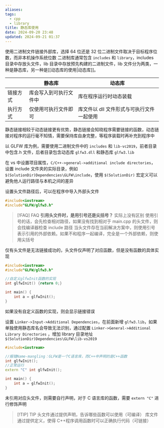 ```yaml
---
aliases: 
tags:
  - cpp
  - library
title: 静态库使用
date: 2024-09-20 23:48
updated: 2024-09-21 01:37
---
```

使用二进制文件链接外部库，选择 64 位还是 32 位二进制文件取决于目标程序位数，而非本机操作系统位数
二进制库通常包含 `includes` 和 `library`，includes 目录中存放头文件，lib 目录中存放预先构建的二进制文件，lib 文件分为两类，一种是静态库，另一种是[[动态库的使用|动态库]]。

|      | 静态库         | 动态库                     |
| ---- | ----------- | ----------------------- |
| 链接方式 | 库会写入到可执行文件中 | 库在程序运行时动态装载             |
| 执行方式 | 仅使用可执行文件即可  | 库文件以 dll 文件形式与可执行文件一起使用 |
静态链接相较于动态链接更有优势，静态链接会知晓程序需要链接的函数，动态链接对程序的运行毫不知情，需要保持库自身完整，等程序装载时再补充到程序中

以 GLFW 库为例，需要使用二进制文件中的 `includes` 和 `lib-vc2019`，前者目录中包含.h 文件，后者目录包含动态库 `glfw3.dll` 和静态库 `glfw3.lib`

在 vs 中设置项目属性，`C/C++->general->additional include directories`，设置 include 文件夹的实际目录，例如 `$(SolutionDir)Dependencies\GLFW\include`，使用 `$(SolutionDir)` 宏定义可以避免他人运行路径与本机之间的差异

设置头文件路径后，可以在程序中导入外部头文件
```cpp
#include<iostream>
#include"GLFW/glfw3.h"
```

> [!FAQ] FAQ
> **引用头文件时，是用引号还是尖括号？**
> 实际上没有区别
> 使用引号的话，会先检查相对路径，如果没有找到相对于 main.cpp 的头文件，则会找编译器检查 include 路径
> 当头文件存在当前解决方案中，则使用引号表示引用的外部依赖。如果不和程序一起编译，完全是一个外部依赖，则使用尖括号

仅有头文件是无法链接成功的，头文件仅声明了对应函数，但是没有函数的具体实现
```cpp
#include<iostream>
#include"GLFW/glfw3.h"

//自定义glfwInit函数的实现
int glfwInit() {return 0;}

int main() {
	int a = glfwInit();
}
```

如果没有自定义函数的实现，则会显示链接错误

设置 `Linker->Input->Additional Dependencies`，在前面新增 `glfw3.lib`，如果单独使用静态库名会导致无法识别，通过配置 `Linker->General->Additional Library Directories` ，增加 library 目录地址 `$(SolutionDir)Dependencies\GLFW\lib-vs2019`

```cpp
#include<iostream>

//报错Name-mangling：GLFW是一个C语言库，而C++中声明的是C++函数
int glfwInit();
//正常运行
extern "C" int glfwInit();

int main() {
	int a = glfwInit();
}
```
未引用对应头文件，则需要自行声明，对于 C 语言库的函数，需要 `extern "C"` 进行修饰声明

> [!TIP] TIP
>  头文件通过提供声明，告诉哪些函数可以使用（可编译）
>  库文件通过提供定义，使得 C++程序调用函数时可以正确执行代码（可链接）